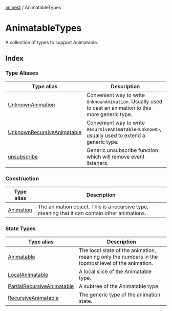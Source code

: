 [aninest](../index.md) / AnimatableTypes

# AnimatableTypes

A collection of types to support Animatable.

## Index

### Type Aliases

| Type alias | Description |
| ------ | ------ |
| [UnknownAnimation](type-aliases/UnknownAnimation.md) | Convenient way to write `UnknownAnimation`. Usually used to cast an animation to this more generic type. |
| [UnknownRecursiveAnimatable](type-aliases/UnknownRecursiveAnimatable.md) | Convenient way to write `RecursiveAnimatable<unknown>`, usually used to extend a generic type. |
| [unsubscribe](type-aliases/unsubscribe.md) | Generic unsubscribe function which will remove event listeners. |

### Construction

| Type alias | Description |
| ------ | ------ |
| [Animation](type-aliases/Animation.md) | The animation object. This is a recursive type, meaning that it can contain other animations. |

### State Types

| Type alias | Description |
| ------ | ------ |
| [Animatable](type-aliases/Animatable.md) | The local state of the animation, meaning only the numbers in the topmost level of the animation. |
| [LocalAnimatable](type-aliases/LocalAnimatable.md) | A local slice of the Animatable type. |
| [PartialRecursiveAnimatable](type-aliases/PartialRecursiveAnimatable.md) | A subtree of the Animatable type. |
| [RecursiveAnimatable](type-aliases/RecursiveAnimatable.md) | The generic type of the animation state. |

